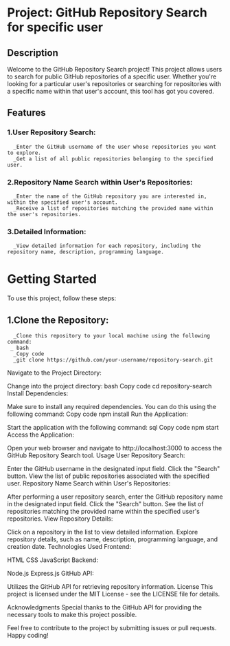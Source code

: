 # Project: GitHub Repository Search for specific user
## Description
Welcome to the GitHub Repository Search project! This project allows users to search for public GitHub repositories of a specific user. Whether you're looking for a particular user's repositories or searching for repositories with a specific name within that user's account, this tool has got you covered.

## Features
### 1.User Repository Search:

      _Enter the GitHub username of the user whose repositories you want to explore.
      _Get a list of all public repositories belonging to the specified user.
### 2.Repository Name Search within User's Repositories:
      
      _Enter the name of the GitHub repository you are interested in, within the specified user's account.
      _Receive a list of repositories matching the provided name within the user's repositories.
### 3.Detailed Information:

      _View detailed information for each repository, including the repository name, description, programming language.

# Getting Started
To use this project, follow these steps:

## 1.Clone the Repository:

      _Clone this repository to your local machine using the following command:
     _ bash
      _Copy code
      _git clone https://github.com/your-username/repository-search.git
Navigate to the Project Directory:

Change into the project directory:
bash
Copy code
cd repository-search
Install Dependencies:

Make sure to install any required dependencies. You can do this using the following command:
Copy code
npm install
Run the Application:

Start the application with the following command:
sql
Copy code
npm start
Access the Application:

Open your web browser and navigate to http://localhost:3000 to access the GitHub Repository Search tool.
Usage
User Repository Search:

Enter the GitHub username in the designated input field.
Click the "Search" button.
View the list of public repositories associated with the specified user.
Repository Name Search within User's Repositories:

After performing a user repository search, enter the GitHub repository name in the designated input field.
Click the "Search" button.
See the list of repositories matching the provided name within the specified user's repositories.
View Repository Details:

Click on a repository in the list to view detailed information.
Explore repository details, such as name, description, programming language, and creation date.
Technologies Used
Frontend:

HTML
CSS
JavaScript
Backend:

Node.js
Express.js
GitHub API:

Utilizes the GitHub API for retrieving repository information.
License
This project is licensed under the MIT License - see the LICENSE file for details.

Acknowledgments
Special thanks to the GitHub API for providing the necessary tools to make this project possible.

Feel free to contribute to the project by submitting issues or pull requests. Happy coding!
